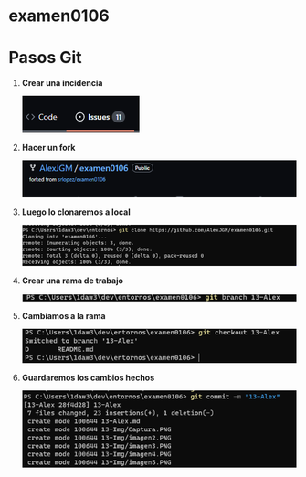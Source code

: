 # examen0106

# **Pasos Git**

1. **Crear una incidencia**

    ![imagen1](13-Img/captura.png)  

2. **Hacer un fork**

    ![imagen2](13-Img/imagen2.png)  

3. **Luego lo clonaremos a local**

    ![imagen3](13-img/imagen3.png)

4. **Crear una rama de trabajo**   

    ![imagen4](13-Img/imagen4.png)  

5. **Cambiamos a la rama**

    ![imagen5](13-Img/imagen5.png)

6. **Guardaremos los cambios hechos**

    ![imagen6](13-Img/imagen6.png)